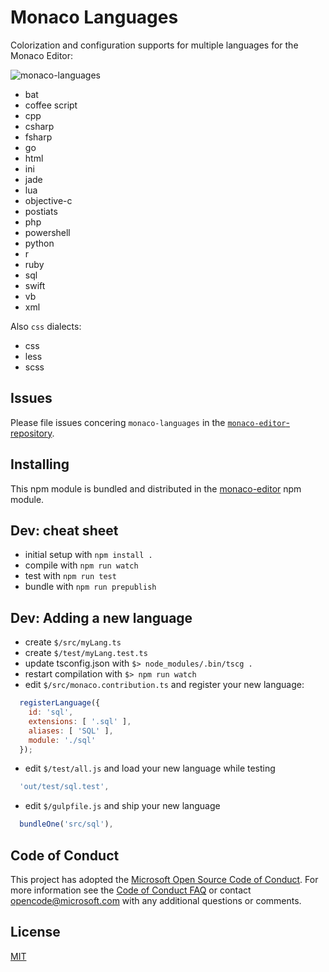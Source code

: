 # Monaco Languages

Colorization and configuration supports for multiple languages for the Monaco Editor:

![monaco-languages](https://cloud.githubusercontent.com/assets/5047891/15938606/1fd4bac6-2e74-11e6-8839-d455da8bc8a7.gif)

* bat
* coffee script
* cpp
* csharp
* fsharp
* go
* html
* ini
* jade
* lua
* objective-c
* postiats
* php
* powershell
* python
* r
* ruby
* sql
* swift
* vb
* xml

Also `css` dialects:

* css
* less
* scss

## Issues

Please file issues concering `monaco-languages` in the [`monaco-editor`-repository](https://github.com/Microsoft/monaco-editor/issues).

## Installing

This npm module is bundled and distributed in the [monaco-editor](https://www.npmjs.com/package/monaco-editor) npm module.

## Dev: cheat sheet

* initial setup with `npm install .`
* compile with `npm run watch`
* test with `npm run test`
* bundle with `npm run prepublish`

## Dev: Adding a new language

* create `$/src/myLang.ts`
* create `$/test/myLang.test.ts`
* update tsconfig.json with `$> node_modules/.bin/tscg .`
* restart compilation with `$> npm run watch`
* edit `$/src/monaco.contribution.ts` and register your new language:
```js
  registerLanguage({
  	id: 'sql',
  	extensions: [ '.sql' ],
  	aliases: [ 'SQL' ],
  	module: './sql'
  });
```
* edit `$/test/all.js` and load your new language while testing
```js
  'out/test/sql.test',
```
* edit `$/gulpfile.js` and ship your new language
```js
  bundleOne('src/sql'),
```

## Code of Conduct

This project has adopted the [Microsoft Open Source Code of Conduct](https://opensource.microsoft.com/codeofconduct/). For more information see the [Code of Conduct FAQ](https://opensource.microsoft.com/codeofconduct/faq/) or contact [opencode@microsoft.com](mailto:opencode@microsoft.com) with any additional questions or comments.


## License
[MIT](https://github.com/Microsoft/monaco-languages/blob/master/LICENSE.md)
